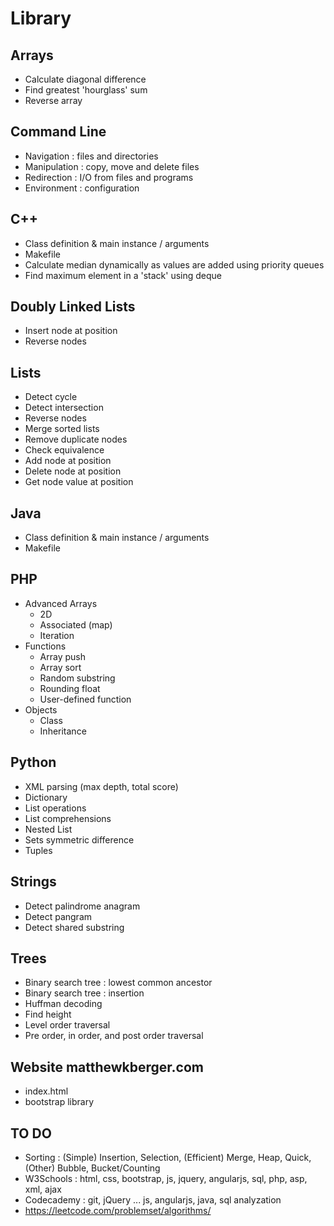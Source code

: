 # Library

## Arrays
- Calculate diagonal difference
- Find greatest 'hourglass' sum
- Reverse array

## Command Line
- Navigation : files and directories
- Manipulation : copy, move and delete files
- Redirection : I/O from files and programs
- Environment : configuration

## C++
- Class definition & main instance / arguments
- Makefile
- Calculate median dynamically as values are added using priority queues
- Find maximum element in a 'stack' using deque

## Doubly Linked Lists
- Insert node at position
- Reverse nodes

## Lists
- Detect cycle
- Detect intersection
- Reverse nodes
- Merge sorted lists
- Remove duplicate nodes
- Check equivalence
- Add node at position
- Delete node at position
- Get node value at position

## Java
- Class definition & main instance / arguments
- Makefile

## PHP
- Advanced Arrays
  - 2D
  - Associated (map)
  - Iteration
- Functions
  - Array push
  - Array sort
  - Random substring
  - Rounding float
  - User-defined function
- Objects
  - Class
  - Inheritance

## Python
- XML parsing (max depth, total score)
- Dictionary
- List operations
- List comprehensions
- Nested List
- Sets symmetric difference
- Tuples

## Strings
- Detect palindrome anagram
- Detect pangram
- Detect shared substring

## Trees
- Binary search tree : lowest  common ancestor
- Binary search tree : insertion
- Huffman decoding
- Find height
- Level order traversal
- Pre order, in order, and post order traversal

## Website matthewkberger.com
- index.html
- bootstrap library

## TO DO
- Sorting : (Simple) Insertion, Selection, (Efficient) Merge, Heap, Quick, (Other) Bubble, Bucket/Counting
- W3Schools : html, css, bootstrap, js, jquery, angularjs, sql, php, asp, xml, ajax
- Codecademy : git, jQuery ... js, angularjs, java, sql analyzation
- https://leetcode.com/problemset/algorithms/
